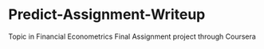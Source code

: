 # Predict-Assignment-Writeup
Topic in Financial Econometrics Final Assignment project through Coursera
